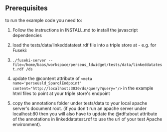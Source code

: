 ## Prerequisites 

to run the example code you need to:

1. Follow the instructions in INSTALL.md to install the javascript dependencies

2. load the tests/data/linkeddatatest.rdf file into a triple store at - e.g. for Fuseki:

3. `./fuseki-server --file=/home/baas/workspace/perseus_ldwidget/tests/data/linkeddatatest.rdf /ds`

4. update the @content attribute of 
`<meta name='perseusld_SparqlEndpoint' content="http://localhost:3030/ds/query?query="/>`
in the example html files to point at your triple store's endpoint 

5. copy the annotations folder under tests/data to your local apache server's document root. (if you don't run an apache server under localhost:80 then you will also have to update the @rdf:about attribute of the annotations in linkeddatatest.rdf to use the url of your test Apache environment).

